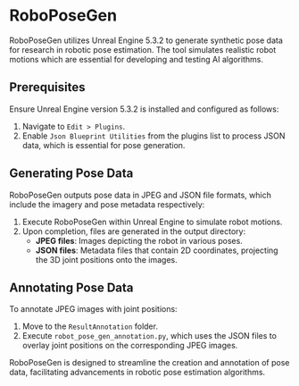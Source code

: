# RoboPoseGen

RoboPoseGen utilizes Unreal Engine 5.3.2 to generate synthetic pose data for research in robotic pose estimation. The tool simulates realistic robot motions which are essential for developing and testing AI algorithms.

## Prerequisites

Ensure Unreal Engine version 5.3.2 is installed and configured as follows:

1. Navigate to `Edit > Plugins`.
2. Enable `Json Blueprint Utilities` from the plugins list to process JSON data, which is essential for pose generation.

## Generating Pose Data

RoboPoseGen outputs pose data in JPEG and JSON file formats, which include the imagery and pose metadata respectively:

1. Execute RoboPoseGen within Unreal Engine to simulate robot motions.
2. Upon completion, files are generated in the output directory:
   - **JPEG files**: Images depicting the robot in various poses.
   - **JSON files**: Metadata files that contain 2D coordinates, projecting the 3D joint positions onto the images.

## Annotating Pose Data

To annotate JPEG images with joint positions:

1. Move to the `ResultAnnotation` folder.
2. Execute `robot_pose_gen_annotation.py`, which uses the JSON files to overlay joint positions on the corresponding JPEG images.

RoboPoseGen is designed to streamline the creation and annotation of pose data, facilitating advancements in robotic pose estimation algorithms.
